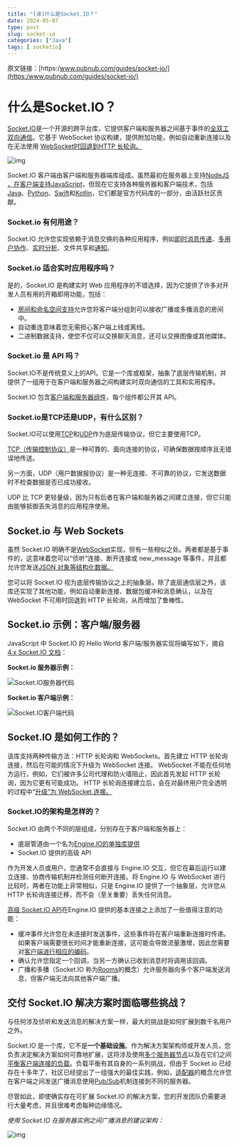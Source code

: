 ```yaml
---
title: "[译]什么是Socket.IO？"
date: 2024-05-07
type: post
slug: socket-io
categories: ["Java"]
tags: [ socketio]
---
```




原文链接：[https:/www.pubnub.com/guides/socket-io/](https:/www.pubnub.com/guides/socket-io/)



# 什么是Socket.IO？

[Socket.IO](https:/socket.io/)是一个开源的跨平台库，它提供客户端和服务器之间基于事件的[全双工双向通信](https:/www.geeksforgeeks.org/transmission-modes-computer-networks/)。它基于 WebSocket 协议构建，提供附加功能，例如自动重新连接以及在无法使用 [WebSocket时回退到](https:/www.pubnub.com/guides/what-are-websockets-and-when-should-you-use-them/)[HTTP 长轮询。](https:/www.pubnub.com/blog/http-long-polling/)

![img](../../../static/images/Client_Server.webp)

Socket.IO 客户端由客户端和服务器端库组成。虽然最初在服务器上支持[NodeJS ，在客户端支持](https:/www.pubnub.com/blog/nodejs-websocket-programming-examples/)[JavaScript](https:/www.pubnub.com/guides/javascript/)，但现在它支持各种服务器和客户端技术，包括[Java](https:/www.pubnub.com/docs/sdks/java)、[Python](https:/www.pubnub.com/docs/sdks/python)、[Swift](https:/www.pubnub.com/docs/sdks/swift)和[Kotlin](https:/www.pubnub.com/docs/sdks/kotlin)，它们都是官方代码库的一部分，由活跃社区贡献。

### Socket.io 有何用途？

Socket.IO 允许您实现依赖于消息交换的各种应用程序，例如[即时消息传递](https:/www.pubnub.com/solutions/chat/)、[多用户协作](https:/www.pubnub.com/solutions/multiuser-collaboration/)、[实时分析](https:/www.pubnub.com/solutions/data-streaming/)、文件共享和[通知](https:/www.pubnub.com/products/mobile-push-notifications/)。

### Socket.io 适合实时应用程序吗？

是的，Socket.IO 是构建实时 Web 应用程序的不错选择，因为它提供了许多对开发人员有用的开箱即用功能，包括：

- [房间和命名空间支持](https:/dev.to/wpreble1/socket-io-namespaces-and-rooms-d5h)允许您将客户端分组到可以接收广播或多播消息的房间中。
- 自动重连意味着您无需担心客户端上线或离线。
- 二进制数据支持，使您不仅可以交换聊天消息，还可以交换图像或其他媒体。

### Socket.io 是 API 吗？

Socket.IO不是传统意义上的API。它是一个库或框架，抽象了底层传输机制，并提供了一组用于在客户端和服务器之间构建实时双向通信的工具和实用程序。 

Socket.IO 包含[客户端和服务器组件](https:/socket.io/docs/v4/)，每个组件都公开其 API。

### Socket.io是TCP还是UDP，有什么区别？

Socket.IO可以使用[TCP](https:/www.pubnub.com/guides/tcp-ip/)和[UDP](https:/www.pubnub.com/guides/udp/)作为底层传输协议，但它主要使用TCP。

[TCP（传输控制协议）](https:/www.geeksforgeeks.org/what-is-transmission-control-protocol-tcp/)是一种可靠的、面向连接的协议，可确保数据按顺序且无错误地传送。

另一方面，UDP（用户数据报协议）是一种无连接、不可靠的协议，它发送数据时不检查数据是否已成功接收。

UDP 比 TCP 更轻量级，因为只有后者在客户端和服务器之间建立连接，但它只能由能够抵御丢失消息的应用程序使用。

## Socket.io 与 Web Sockets

虽然 Socket.IO 明确不是[WebSocket](https:/www.pubnub.com/learn/glossary/what-is-websocket/)实现，但有一些相似之处。两者都是基于事件的，这意味着您可以“侦听”连接、断开连接或 new_message 等事件，并且都允许您发送[JSON 对象等结构化数据。](https:/www.w3schools.com/js/js_json_objects.asp)

您可以将 Socket.IO 视为底层传输协议之上的抽象层。除了底层通信层之外，该库还实现了其他功能，例如自动重新连接、数据包缓冲和消息确认，以及在 WebSocket 不可用时回退到 HTTP 长轮询，从而增加了鲁棒性。

## Socket.io 示例：客户端/服务器

JavaScript 中 Socket.IO 的 Hello World 客户端/服务器实现将编写如下，摘自[4.x Socket.IO 文档](https:/socket.io/docs/v4/)：

**Socket.io 服务器示例：**

![Socket.IO服务器代码](../../../static/images/socket.io.server.webp)

**Socket.io 客户端示例：**

![Socket.IO客户端代码](../../../static/images/socket.io.client.webp)

## Socket.IO 是如何工作的？

该库支持两种传输方法：HTTP 长轮询和 WebSockets。首先建立 HTTP 长轮询连接，然后在可能的情况下升级为 WebSocket 连接。 WebSocket 不能在任何地方运行，例如，它们被许多公司代理和防火墙阻止，因此首先发起 HTTP 长轮询，因为它更有可能成功。 HTTP 长轮询连接建立后，会在对最终用户完全透明的过程中“[升级”为 WebSocket 连接。](https:/socket.io/docs/v4/how-it-works/#upgrade-mechanism)

### Socket.IO的架构是怎样的？

Socket.IO 由两个不同的层组成，分别存在于客户端和服务器上：

- 底层管道由一个名为[Engine.IO的单独库提供](https:/www.npmjs.com/package/engine.io)
- Socket.IO 提供的高级 API

作为开发人员或用户，您通常不会直接与 Engine.IO 交互，但它在幕后运行以建立连接、协商传输机制并检测任何断开连接。将 Engine.IO 与 WebSocket 进行比较时，两者在功能上非常相似，只是 Engine.IO 提供了一个抽象层，允许您从 HTTP 长轮询连接迁移，而不会（至关重要）丢失任何消息。 

[高级 Socket.IO API](https:/socket.io/docs/v4/server-api/)在Engine.IO 提供的基本连接之上添加了一些值得注意的功能：

- 缓冲事件允许您在未连接时发送事件，这些事件将在客户端重新连接时传递。如果客户端需要很长时间才能重新连接，这可能会导致流量激增，因此您需要对[客户端进行相应的编码](https:/socket.io/docs/v4/client-offline-behavior/#buffered-events)。
- 确认允许您指定一个回调，当另一方确认已收到消息时将调用该回调。
- 广播和多播（Socket.IO 称为[Rooms](https:/socket.io/docs/v4/rooms/)的概念）允许服务器向多个客户端发送消息，但客户端无法向其他客户端广播。

## 交付 Socket.IO 解决方案时面临哪些挑战？

与任何涉及侦听和发送消息的解决方案一样，最大的挑战是如何扩展到数千名用户之外。

Socket.IO 是一个库，它不是**一个基础设施**。作为解决方案架构师或开发人员，您负责决定解决方案如何可靠地扩展，这将涉及使用[多个服务器节点](https:/socket.io/docs/v4/using-multiple-nodes/)以及在它们之间[平衡客户端连接的负载](https:/www.pubnub.com/guides/load-balancing/)。负载平衡有其自身的一系列挑战，但由于 Socket.io 已经存在十多年了，社区已经提出了一组强大的最佳实践，例如，[适配器](https:/socket.io/docs/v4/adapter/)的概念允许您在客户端之间发送广播消息使用[Pub/Sub](https:/www.pubnub.com/guides/everything-you-need-to-know-about-pub-sub/)机制连接到不同的服务器。

尽管如此，即使确实存在可扩展 Socket.IO 的解决方案，您的开发团队仍需要进行大量考虑，并且很难考虑每种边缘情况。 

*使用 Socket.IO 在服务器实例之间广播消息的建议架构：*

![img](../../../static/images/Client_server_datastore.webp)

